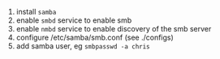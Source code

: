 1. install `samba`
2. enable `smbd` service to enable smb
3. enable `nmbd` service to enable discovery of the smb server
4. configure /etc/samba/smb.conf (see ./configs)
5. add samba user, eg `smbpasswd -a chris`
